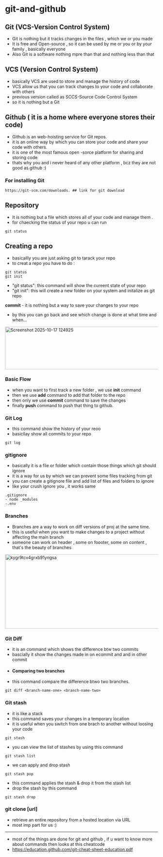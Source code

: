 # git-and-github

## Git (VCS-Version Control System)
- Git is nothing but it tracks changes in the files , which we or you made
- It is free and Open-source , so it can be used by me or you or by your family , basically everyone
- Also Git is a software nothing mpre than that and nothing less than that

## VCS (Version Control System)
- basically VCS are used to store and manage the history of code
- VCS allow us that you can track changes to your code and collaborate with others
- previous version called as SCCS-Source Code Control System
- so it is nothing but a Git

## Github ( it is a home where everyone stores their code)
- Github is an web-hoisting service for Git repos.
- it is an online way by which you can store your code and share your code with others.
- it is one of the most famous open -sorce platform for sharing and storing code
- thats why you and i never heard of any other platform , bcz they are not good as github :)

### For installing Git 
```
https://git-scm.com/downloads. ## link for git download
```
## Repository 
- It is nothing but a file which stores all of your code and manage them .
- for chaecking the status of your repo u can run
```
git status
```
## Creating a repo
- basicallly you are just asking git to tarack your repo
- to creat a repo you have to do :
```
git status
git init
```
- "git status": this command will show the cureent state of your repo
- "git  init": this will create a new folder on your system and initalize as git repo

**commit** - it is nothing but a way to save your changes to your repo 
- by this you can go back and see which change is done at what time and when...
<img width="636" height="140" alt="Screenshot 2025-10-17 124925" src="https://github.com/user-attachments/assets/1be8ba39-0b03-43dd-bd0c-ae73f7585d59" />

### Basic Flow
- when you want to first track a new folder , we use **init** command
- then we use **add** command to add that folder to the repo
- then only we use **commit** command to save the changes
- finally **push** command to push that thing to github.

### Git Log
- this command show the history of your reoo
- basicllay show all commits to your repo
```
git log
```
### gitignore
- basically it is a file or folder which contain those things which git should ignore
- it is a way for us by which we can prevent some files tracking from git
- you can create a gitignore file and add list of files and folders to ignore
- like your crush ignore you , it works same
```
.gitignore
- node _modules
-.env
```
### Branches
- Branches are a way to work on diff versions of proj at the same time.
- this is useful when you want to make changes to a project without affecting the main branch
- someone can work on header , some on foooter, some on content , that's the beauty of branches
<img width="818" height="244" alt="kygr9tcv4grxb91yngsa" src="https://github.com/user-attachments/assets/bc72b6f3-92c7-47ce-b75f-767145c31faa" />

### Git Diff
- it is an command which shows the difference btw two commits
- bascially it show the changes made in on ecommit and and in other commit
- #### Comparing two branches
- this command compare the difference btwo two branches.
```
git diff <branch-name-one> <branch-name-two>
```
### Git stash
- it is like a stack
- this command saves your changes in a temporary location
- it is useful when you switch from one brach to another without loosing your code
```
git stash
```
- you can view the list of stashes by using this command
```
git stash list
```
- we can apply and drop stash
```
git stash pop
```
- this command applies the stash & drop it from the stash list
- drop the stash by this command
```
git stash drop
```
### git clone [url]
- retrieve an entire repository from a hosted location via URL
- most imp part for us :)
---
- most of the things are done for git and github , if u want to know more about commands then looks at this cheatcode
- https://education.github.com/git-cheat-sheet-education.pdf

